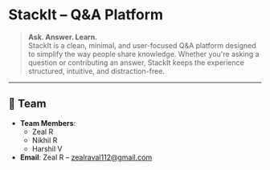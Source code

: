 # StackIt – Q&A Platform

> **Ask. Answer. Learn.**  
StackIt is a clean, minimal, and user-focused Q&A platform designed to simplify the way people share knowledge. Whether you're asking a question or contributing an answer, StackIt keeps the experience structured, intuitive, and distraction-free.

---

## 👥 Team
 
- **Team Members**:  
  - Zeal R  
  - Nikhil R  
  - Harshil V  
- **Email**: Zeal R – zealraval112@gmail.com
